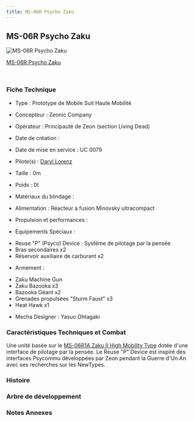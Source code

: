 ```yaml
---
title: MS-06R Psycho Zaku
---
```


MS-06R Psycho Zaku
------------------



![MS-06R Psycho Zaku](/images/stories/saga/thunderbolt/mechas/ms-06r-psycho-zaku.png)

[MS-06R Psycho Zaku](javascript:change_image_m('images/stories/saga/thunderbolt/mechas/ms-06r-psycho-zaku.png');)

 

### Fiche Technique


- Type : Prototype de Mobile Suit Haute Mobilité
  
- Concepteur : Zeonic Company
  
- Opérateur : Principauté de Zeon (section Living Dead)
  
- Date de création : 
  
- Date de mise en service : UC 0079
  
- Pilote(s) : [Daryl Lorenz](uc/thunderbolt/daryl-lorenz.html)
  
- Taille : 0m
  
- Poids : 0t
  
- Matériaux du blindage : 
  
- Alimentation : Réacteur à fusion Minovsky ultracompact
  
- Propulsion et performances : 
  
- Equipements Spéciaux :


* Reuse "P" (Psyco) Device : Système de pilotage par la pensée
* Bras secondaires x2
* Réservoir auxiliaire de carburant x2


- Armement :


* Zaku Machine Gun
* Zaku Bazooka x3
* Bazooka Géant x2
* Grenades propulsées "Sturm Faust" x3
* Heat Hawk x1


- Mecha Designer : Yasuo Ohtagaki


### Caractéristiques Techniques et Combat


Une unité basée sur le [MS-06R1A Zaku II High Mobility Type](uc/gundam-the-origin-anime/ms-06r-zaku-ii-high-mobility.html) dotée d'une interface de pilotage par la pensée. Le Reuse "P" Device est inspiré des interfaces Psycommu développées par Zeon pendant la Guerre d'Un An avec ses recherches sur les NewTypes. 


### Histoire


### Arbre de développement


### Notes Annexes


